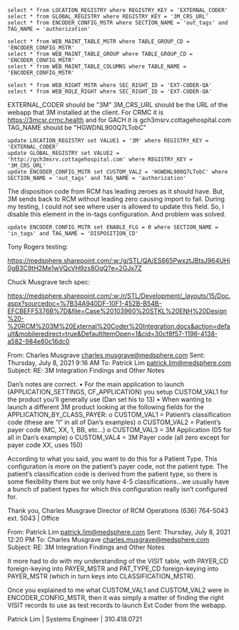 
```
select * from LOCATION_REGISTRY where REGISTRY_KEY = 'EXTERNAL_CODER'
select * from GLOBAL_REGISTRY where REGISTRY_KEY = '3M_CRS_URL'
select * from ENCODER_CONFIG_MSTR where SECTION_NAME = 'out_tags' and TAG_NAME = 'authorization'

select * from WEB_MAINT_TABLE_MSTR where TABLE_GROUP_CD = 'ENCODER_CONFIG_MSTR'
select * from WEB_MAINT_TABLE_GROUP where TABLE_GROUP_CD = 'ENCODER_CONFIG_MSTR'
select * from WEB_MAINT_TABLE_COLUMNS where TABLE_NAME = 'ENCODER_CONFIG_MSTR'

select * from WEB_RIGHT_MSTR where SEC_RIGHT_ID = 'EXT-CODER-QA'
select * from WEB_ROLE_RIGHT where SEC_RIGHT_ID = 'EXT-CODER-QA'
```


EXTERNAL_CODER should be "3M"
3M_CRS_URL should be the URL of the webapp that 3M installed at the client. For CRMC it is https://3mcsr.crmc.health and for GACH it is gch3msrv.cottagehospital.com
TAG_NAME should be "HGWDNL900Q7LTobC"


```
update LOCATION_REGISTRY set VALUE1 = '3M' where REGISTRY_KEY = 'EXTERNAL_CODER'
update GLOBAL_REGISTRY set VALUE2 = 'http://gch3msrv.cottagehospital.com' where REGISTRY_KEY = '3M_CRS_URL'
update ENCODER_CONFIG_MSTR set CUSTOM_VAL2 = 'HGWDNL900Q7LTobC' where SECTION_NAME = 'out_tags' and TAG_NAME = 'authorization'
```


The disposition code from RCM has leading zeroes as it should have. But, 3M sends back to RCM without leading zero causing import to fail. During my testing, I could not see where user is allowed to update this field. So, I disable this element in the in-tags configuration. And problem was solved.

`update ENCODER_CONFIG_MSTR set ENABLE_FLG = 0 where SECTION_NAME = 'in_tags' and TAG_NAME = 'DISPOSITION_CD'`

Tony Rogers testing:

https://medsphere.sharepoint.com/:w:/g/STL/QA/ES665PwxztJBtsJ964UHi0gB3C9tH2Me1wVQcVH9zs8OqQ?e=2GJx7Z

Chuck Musgrave tech spec:

https://medsphere.sharepoint.com/:w:/r/STL/Development/_layouts/15/Doc.aspx?sourcedoc=%7B34A940DF-10F1-452B-B54B-EFCBEFF5376B%7D&file=Case%20103960%20STKL%20ENH%20Design%20-%20RCM%203M%20External%20Coder%20Integration.docx&action=default&mobileredirect=true&DefaultItemOpen=1&cid=30cf8f57-1196-4138-a582-984e80c16dc0

From: Charles Musgrave <charles.musgrave@medsphere.com> 
Sent: Thursday, July 8, 2021 9:16 AM
To: Patrick Lim <patrick.lim@medsphere.com>
Subject: RE: 3M Integration Findings and Other Notes

Dan’s notes are correct. 
•	For the main application to launch (APPLICATION_SETTINGS, CF_APPLICATION) you setup CUSTOM_VAL1 for the product you’ll generally use (Dan set his to 13)
•	When wanting to launch a different 3M product looking at the following fields for the APPLICATION_BY_CLASS_PAYER:
o	CUSTOM_VAL1 = Patient’s classification code (these are “I” in all of Dan’s examples)
o	CUSTOM_VAL2 = Patient’s payer code (MC, XX, 1, BB, etc…)
o	CUSTOM_VAL3 = 3M Application (05 for all in Dan’s example)
o	CUSTOM_VAL4 = 3M Payer code (all zero except for payer code XX, uses 150)

According to what you said, you want to do this for a Patient Type. This configuration is more on the patient’s payer code, not the patient type. The patient’s classification code is derived from the patient type, so there is some flexibility there but we only have 4-5 classifications…we usually have a bunch of patient types for which this configuration really isn’t configured for.

Thank you,
Charles Musgrave
Director of RCM Operations
(636) 764-5043 ext. 5043 | Office


From: Patrick Lim <patrick.lim@medsphere.com> 
Sent: Thursday, July 8, 2021 12:20 PM
To: Charles Musgrave <charles.musgrave@medsphere.com>
Subject: RE: 3M Integration Findings and Other Notes

It more had to do with my understanding of the VISIT table, with PAYER_CD foreign-keying into PAYER_MSTR and PAT_TYPE_CD foreign-keying into PAYER_MSTR (which in turn keys into CLASSIFICATION_MSTR).

Once you explained to me what CUSTOM_VAL1 and CUSTOM_VAL2 were in ENCODER_CONFIG_MSTR, then it was simply a matter of finding the right VISIT records to use as test records to launch Ext Coder from the webapp.

Patrick Lim | Systems Engineer | 310.418.0721
